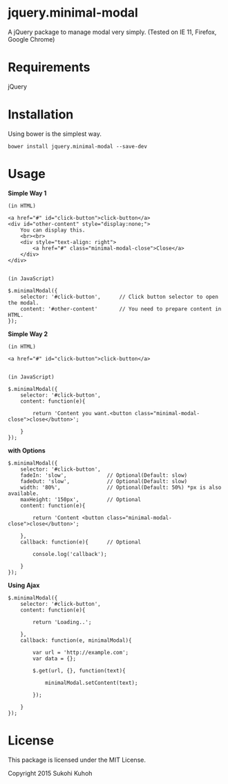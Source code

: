 jquery.minimal-modal
=========================

A jQuery package to manage modal very simply.
(Tested on IE 11, Firefox, Google Chrome)

Requirements
====

jQuery

Installation
=====
Using bower is the simplest way.

    bower install jquery.minimal-modal --save-dev

Usage
====

**Simple Way 1**

    (in HTML)
    
    <a href="#" id="click-button">click-button</a>
    <div id="other-content" style="display:none;">
        You can display this.
        <br><br>
        <div style="text-align: right">
            <a href="#" class="minimal-modal-close">Close</a>
        </div>
    </div>
    

    (in JavaScript)

    $.minimalModal({
        selector: '#click-button',      // Click button selector to open the modal.
        content: '#other-content'       // You need to prepare content in HTML.
    });
    

**Simple Way 2**

    (in HTML)
    
    <a href="#" id="click-button">click-button</a>
    
    
    (in JavaScript)

    $.minimalModal({
        selector: '#click-button',
        content: function(e){

            return 'Content you want.<button class="minimal-modal-close">close</button>';

        }
    });
    
    
**with Options**

    $.minimalModal({
        selector: '#click-button',
        fadeIn: 'slow',             // Optional(Default: slow)
        fadeOut: 'slow',            // Optional(Default: slow)
        width: '80%',               // Optional(Default: 50%) *px is also available.
        maxHeight: '150px',         // Optional
        content: function(e){

            return 'Content <button class="minimal-modal-close">close</button>';

        }, 
        callback: function(e){      // Optional

            console.log('callback');

        }
    });
    
**Using Ajax**

    $.minimalModal({
        selector: '#click-button',
        content: function(e){

            return 'Loading..';

        },
        callback: function(e, minimalModal){

            var url = 'http://example.com';
            var data = {};
            
            $.get(url, {}, function(text){

                minimalModal.setContent(text);

            });

        }
    });

License
====

This package is licensed under the MIT License.

Copyright 2015 Sukohi Kuhoh